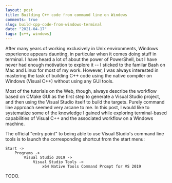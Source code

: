 ```yaml
---
layout: post
title: Building C++ code from command line on Windows
comments: true
slug: build-cpp-code-from-windows-terminal
date: "2021-04-17"
tags: [c++, windows]
---
```


After many years of working exclusively in Unix environments, Windows experience appears daunting, in particular when it comes doing stuff in terminal. I have heard a lot of about the power of PowerShell, but I have never had enough motivation to explore it -- I sticked to the familar Bash on Mac and Linux for most of my work. However, I was always interested in mastering the task of building C++ code using the native compiler on Windows (Visual C++) without using any GUI tools. 

Most of the tutorials on the Web, though, always describe the workflow based on CMake GUI as the first step to generate a Visual Studio project, and then using the Visual Studio itself to build the targets. Purely command line approach seemed very arcane to me. In this post, I would like to systematize some of the knowledge I gained while exploring terminal-based capabilities of Visual C++ and the associated workflow on a Windows machine. 

The official "entry point" to being able to use Visual Studio's command line tools is to launch the corresponding shortcut from the start menu:

```
Start -> 
    Programs -> 
        Visual Studio 2019 -> 
            Visual Studio Tools -> 
                x64 Native Tools Command Prompt for VS 2019
```

TODO.



